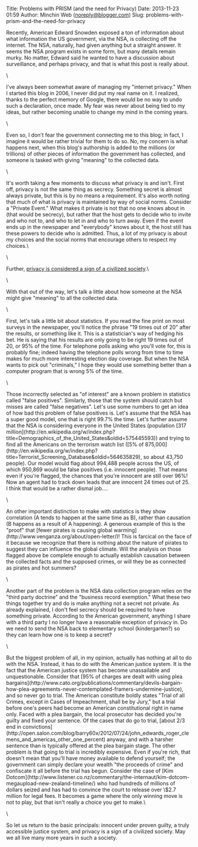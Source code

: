 Title: Problems with PRISM (and the need for Privacy)
Date: 2013-11-23 01:59
Author: Minchin Web (noreply@blogger.com)
Slug: problems-with-prism-and-the-need-for-privacy

<div dir="ltr">

</p>
<p>
Recently, American Edward Snowden exposed a ton of information about
what information the US government, via the NSA, is collecting off the
internet. The NSA, naturally, had given anything but a straight answer.
It seems the NSA program exists in some form, but many details remain
murky. No matter, Edward said he wanted to have a discussion about
surveillance, and perhaps privacy, and that is what this post is really
about.

</div>

</p>
<div dir="ltr">

</p>
<p>
\

</div>

</p>
<div dir="ltr">

</p>
<p>
I've always been somewhat aware of managing my "internet privacy." When
I started this blog in 2006, I never did put my real name on it. I
realized, thanks to the perfect memory of Google, there would be no way
to undo such a declaration, once made. My fear was never about being
tied to my ideas, but rather becoming unable to change my mind in the
coming years.

</div>

</p>
<div dir="ltr">

</p>
<p>
\

</div>

</p>
<div dir="ltr">

</p>
<p>
Even so, I don't fear the government connecting me to this blog; in
fact, I imagine it would be rather trivial for them to do so. No, my
concern is what happens next, when this blog's authorship is added to
the millions (or trillions) of other pieces of information the
government has collected, and someone is tasked with giving "meaning" to
the collected data.

</div>

</p>
<div dir="ltr">

</p>
<p>
\

</div>

</p>
<div dir="ltr">

</p>
It's worth taking a few moments to discuss what privacy is and isn't.
First off, privacy is not the same thing as secrecy. Something secret is
almost always private, but this is by no means a requirement. It's also
worth noting that much of what is privacy is maintained by way of social
norms. Consider a "Private Event." What makes it private is not that no
one knows about in (that would be secrecy), but rather that the host
gets to decide who to invite and who not to, and who to let in and who
to turn away. Even if the event ends up in the newspaper and "everybody"
knows about it, the host still has these powers to decide who is
admitted. Thus, a lot of my privacy is about my choices and the social
norms that encourage others to respect my choices.\

\

Further, [privacy is considered a sign of a civilized
society](https://medium.com/i-m-h-o/c7b9caadfc67).\

\

<p>
With that out of the way, let's talk a little about how someone at the
NSA might give "meaning" to all the collected data.

</div>

</p>
<div dir="ltr">

</p>
<p>
\

</div>

</p>
<div dir="ltr">

</p>
<p>
First, let's talk a little bit about statistics. If you read the fine
print on most surveys in the newspaper, you'll notice the phrase "19
times out of 20" after the results, or something like it. This is a
statistician's way of hedging his bet. He is saying that his results are
only going to be right 19 times out of 20, or 95% of the time. For
telephone polls asking who you'll vote for, this is probably fine;
indeed having the telephone polls wrong from time to time makes for much
more interesting election day coverage. But when the NSA wants to pick
out "criminals," I hope they would use something better than a computer
program that is wrong 5% of the time.

</div>

</p>
<div dir="ltr">

</p>
<p>
\

</div>

</p>
<div dir="ltr">

</p>
<p>
Those incorrectly selected as "of interest" are a known problem in
statistics called "false positives". Similarly, those that the system
should catch but misses are called "false negatives". Let's use some
numbers to get an idea of how bad this problem of false positives is.
Let's assume that the NSA has a super good model, one that is right
99.7% the time. Let's further assume that the NSA is considering
everyone in the United States (population [317
million](http://en.wikipedia.org/w/index.php?title=Demographics_of_the_United_States&oldid=575445593))
and trying to find all the Americans on the terrorism watch list ([5% of
875,000](http://en.wikipedia.org/w/index.php?title=Terrorist_Screening_Database&oldid=564635829),
so about 43,750 people). Our model would flag about 994,488 people
across the US, of which 950,869 would be false positives (i.e. innocent
people). That means even if you're flagged, the chances that you're
innocent are still over 96%! Now an agent had to track down leads that
are innocent 24 times out of 25. I think that would be a rather dismal
job....

</div>

</p>
<div dir="ltr">

</p>
<p>
\

</div>

</p>
<div dir="ltr">

</p>
<p>
An other important distinction to make with statistics is they show
correlation (A tends to happen at the same time as B), rather than
causation (B happens as a result of A happening). A generous example of
this is the "proof" that [fewer pirates is causing global
warming](http://www.venganza.org/about/open-letter/)! This is farcical
on the face of it because we recognize that there is nothing about the
nature of pirates to suggest they can influence the global climate. Will
the analysis on those flagged above be complete enough to actually
establish causation between the collected facts and the supposed crimes,
or will they be as connected as pirates and hot summers?

</div>

</p>
<div dir="ltr">

</p>
<p>
\

</div>

</p>
<div dir="ltr">

</p>
<p>
Another part of the problem is the NSA data collection program relies on
the "third party doctrine" and the "business record exemption." What
these two things together try and do is make anything not a secret not
private. As already explained, I don't feel secrecy should be required
to have something private. According to the American government,
anything I share with a third party I no longer have a reasonable
exception of privacy in. Do we need to send the NSA back to elementary
school (kindergarten?) so they can learn how one is to keep a secret?

</div>

</p>
<div dir="ltr">

</p>
<p>
\

</div>

</p>
<div dir="ltr">

</p>
But the biggest problem of all, in my opinion, actually has nothing at
all to do with the NSA. Instead, it has to do with the American justice
system. It is the fact that the American justice system has become
unassailable and unquestionable. Consider that [95% of charges are dealt
with using plea
bargains](http://www.cato.org/publications/commentary/devils-bargain-how-plea-agreements-never-contemplated-framers-undermine-justice),
and so never go to trial. The American constitute boldly states "Trial
of all Crimes, except in Cases of Impeachment, shall be by Jury," but a
trial before one's peers had become an American constitutional right in
name only. Faced with a plea bargain, the local prosecutor has decided
you're guilty and fixed your sentence. Of the cases that do go to trial,
[about 2/3 end in
convictions](http://open.salon.com/blog/barry60x/2012/07/24/john_edwards_roger_clemens_and_americas_other_one_percent)
anyway, and with a harsher sentence than is typically offered at the
plea bargain stage. The other problem is that going to trial is
incredibly expensive. Even if you're rich, that doesn't mean that you'll
have money available to defend yourself; the government can simply
declare your wealth "the proceeds of crime" and confiscate it all before
the trial has begun. Consider the case of [Kim
Dotcom](http://www.listener.co.nz/commentary/the-internaut/kim-dotcom-megaupload-new-zealand-timeline/)
who had hundreds of millions of dollars seized and has had to convince
the court to release over \$2.7 million for legal fees. It becomes a
game where the only winning move is not to play, but that isn't really a
choice you get to make.\

\

<p>
So let us return to the basic principals: innocent under proven guilty,
a truly accessible justice system, and privacy is a sign of a civilized
society. May we all live many more years in such a society.

</div>

</p>

